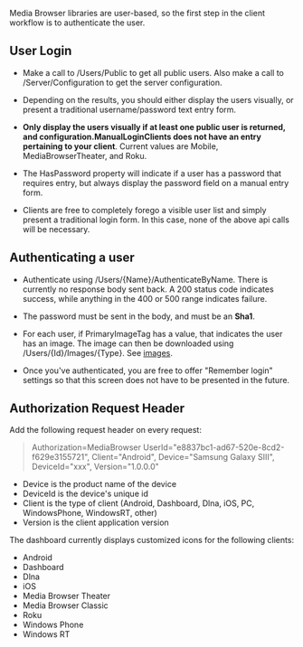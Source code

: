 Media Browser libraries are user-based, so the first step in the client workflow is to authenticate the user.

## User Login

* Make a call to /Users/Public to get all public users. Also make a call to /Server/Configuration to get the server configuration.

* Depending on the results, you should either display the users visually, or present a traditional username/password text entry form.

* **Only display the users visually if at least one public user is returned, and configuration.ManualLoginClients does not have an entry pertaining to your client**. Current values are Mobile, MediaBrowserTheater, and Roku.

* The HasPassword property will indicate if a user has a password that requires entry, but always display the password field on a manual entry form.

* Clients are free to completely forego a visible user list and simply present a traditional login form. In this case, none of the above api calls will be necessary.

## Authenticating a user

* Authenticate using /Users/{Name}/AuthenticateByName. There is currently no response body sent back. A 200 status code indicates success, while anything in the 400 or 500 range indicates failure.

* The password must be sent in the body, and must be an **Sha1**.

* For each user, if PrimaryImageTag has a value, that indicates the user has an image. The image can then be downloaded using /Users/{Id}/Images/{Type}. See [images](https://github.com/MediaBrowser/MediaBrowser/wiki/Images).

* Once you've authenticated, you are free to offer "Remember login" settings so that this screen does not have to be presented in the future.

## Authorization Request Header

Add the following request header on every request:

> Authorization=MediaBrowser UserId="e8837bc1-ad67-520e-8cd2-f629e3155721", Client="Android", Device="Samsung Galaxy SIII", DeviceId="xxx", Version="1.0.0.0"

* Device is the product name of the device
* DeviceId is the device's unique id
* Client is the type of client (Android, Dashboard, Dlna, iOS, PC, WindowsPhone, WindowsRT, other)
* Version is the client application version

The dashboard currently displays customized icons for the following clients:

* Android
* Dashboard
* Dlna
* iOS
* Media Browser Theater
* Media Browser Classic
* Roku
* Windows Phone
* Windows RT